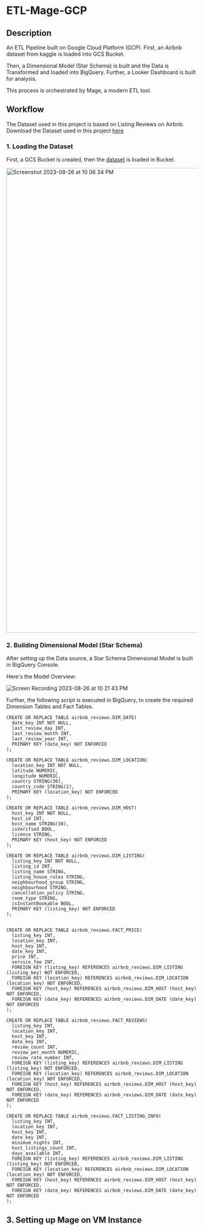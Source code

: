 # ETL-Mage-GCP

## Description

An ETL Pipeline built on Google Cloud Platform (GCP). First, an Airbnb dataset from kaggle is loaded into GCS Bucket. 

Then, a Dimensional Model (Star Schema) is built and the Data is Transformed and loaded into BigQuery. Further, a Looker Dashboard is built for analysis. 

This process is orchestrated by Mage, a modern ETL tool.

## Workflow 

The Dataset used in this project is based on Listing Reviews on Airbnb.
Download the Dataset used in this project [here](https://www.kaggle.com/datasets/arianazmoudeh/airbnbopendata)

### 1. Loading the Dataset

First, a GCS Bucket is created, then the [dataset](https://www.kaggle.com/datasets/arianazmoudeh/airbnbopendata) is loaded in Bucket.

<img width="1224" alt="Screenshot 2023-08-26 at 10 06 34 PM" src="https://github.com/vinamrgrover/ETL-Mage-GCP/assets/100070155/3b53d74c-000c-439d-b7e1-ec7a41ab1548">

### 2. Building Dimensional Model (Star Schema)

After setting up the Data source, a Star Schema Dimensional Model is built in BigQuery Console.

Here's the Model Overview:

![Screen Recording 2023-08-26 at 10 21 43 PM](https://github.com/vinamrgrover/ETL-Mage-GCP/assets/100070155/d2d440f0-2a2d-40a5-b05a-b14658d17f83)



Further, the following script is executed in BigQuery, to create the required Dimension Tables and Fact Tables.

```
CREATE OR REPLACE TABLE airbnb_reviews.DIM_DATE(
  date_key INT NOT NULL,
  last_review_day INT,
  last_review_month INT,
  last_review_year INT,
  PRIMARY KEY (date_key) NOT ENFORCED
);

CREATE OR REPLACE TABLE airbnb_reviews.DIM_LOCATION(
  location_key INT NOT NULL,
  latitude NUMERIC,
  longitude NUMERIC,
  country STRING(30),
  country_code STRING(2),
  PRIMARY KEY (location_key) NOT ENFORCED
);

CREATE OR REPLACE TABLE airbnb_reviews.DIM_HOST(
  host_key INT NOT NULL,
  host_id INT,
  host_name STRING(30),
  isVerified BOOL,
  licence STRING,
  PRIMARY KEY (host_key) NOT ENFORCED
);

CREATE OR REPLACE TABLE airbnb_reviews.DIM_LISTING(
  listing_key INT NOT NULL,
  listing_id INT,
  listing_name STRING,
  listing_house_rules STRING,
  neighbourhood_group STRING,
  neighbourhood STRING,
  cancellation_policy STRING,
  room_type STRING,
  isInstantBookable BOOL,
  PRIMARY KEY (listing_key) NOT ENFORCED
);


CREATE OR REPLACE TABLE airbnb_reviews.FACT_PRICE(
  listing_key INT,
  location_key INT,
  host_key INT,
  date_key INT,
  price INT,
  service_fee INT,
  FOREIGN KEY (listing_key) REFERENCES airbnb_reviews.DIM_LISTING (listing_key) NOT ENFORCED,
  FOREIGN KEY (location_key) REFERENCES airbnb_reviews.DIM_LOCATION (location_key) NOT ENFORCED,
  FOREIGN KEY (host_key) REFERENCES airbnb_reviews.DIM_HOST (host_key) NOT ENFORCED,
  FOREIGN KEY (date_key) REFERENCES airbnb_reviews.DIM_DATE (date_key) NOT ENFORCED
);

CREATE OR REPLACE TABLE airbnb_reviews.FACT_REVIEWS(
  listing_key INT,
  location_key INT,
  host_key INT,
  date_key INT,
  review_count INT,
  review_per_month NUMERIC,
  review_rate_number INT,
  FOREIGN KEY (listing_key) REFERENCES airbnb_reviews.DIM_LISTING (listing_key) NOT ENFORCED,
  FOREIGN KEY (location_key) REFERENCES airbnb_reviews.DIM_LOCATION (location_key) NOT ENFORCED,
  FOREIGN KEY (host_key) REFERENCES airbnb_reviews.DIM_HOST (host_key) NOT ENFORCED,
  FOREIGN KEY (date_key) REFERENCES airbnb_reviews.DIM_DATE (date_key) NOT ENFORCED
);

CREATE OR REPLACE TABLE airbnb_reviews.FACT_LISTING_INFO(
  listing_key INT,
  location_key INT,
  host_key INT,
  date_key INT,
  minimum_nights INT,
  host_listings_count INT,
  days_available INT,
  FOREIGN KEY (listing_key) REFERENCES airbnb_reviews.DIM_LISTING (listing_key) NOT ENFORCED,
  FOREIGN KEY (location_key) REFERENCES airbnb_reviews.DIM_LOCATION (location_key) NOT ENFORCED,
  FOREIGN KEY (host_key) REFERENCES airbnb_reviews.DIM_HOST (host_key) NOT ENFORCED,
  FOREIGN KEY (date_key) REFERENCES airbnb_reviews.DIM_DATE (date_key) NOT ENFORCED
);

```

## 3. Setting up Mage on VM Instance
